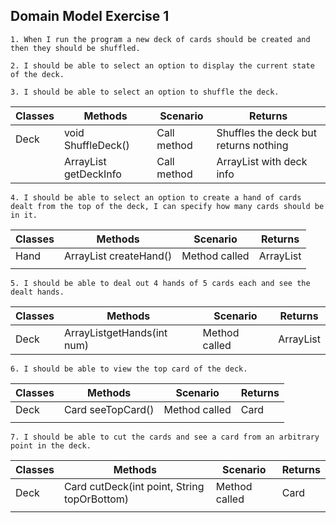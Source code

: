 ## Domain Model Exercise 1

```
1. When I run the program a new deck of cards should be created and then they should be shuffled.

2. I should be able to select an option to display the current state of the deck.

3. I should be able to select an option to shuffle the deck.
```

| Classes | Methods                       | Scenario    | Returns                               |
|---------|-------------------------------|-------------|---------------------------------------|
| Deck    | void ShuffleDeck()            | Call method | Shuffles the deck but returns nothing |
|         | ArrayList<String> getDeckInfo | Call method | ArrayList<String> with deck info      |


```
4. I should be able to select an option to create a hand of cards dealt from the top of the deck, I can specify how many cards should be in it.

```

| Classes | Methods                      | Scenario      | Returns         |
|---------|------------------------------|---------------|-----------------|
| Hand    | ArrayList<Card> createHand() | Method called | ArrayList<Card> |
|         |                              |               |                 |


```
5. I should be able to deal out 4 hands of 5 cards each and see the dealt hands.
```

| Classes | Methods                          | Scenario      | Returns         |
|---------|----------------------------------|---------------|-----------------|
| Deck    | ArrayList<Hand>getHands(int num) | Method called | ArrayList<Hand> |


```
6. I should be able to view the top card of the deck.
```

| Classes | Methods           | Scenario      | Returns |
|---------|-------------------|---------------|---------|
| Deck    | Card seeTopCard() | Method called | Card    |
|         |                   |               |         |


```
7. I should be able to cut the cards and see a card from an arbitrary point in the deck.
```

| Classes | Methods                                     | Scenario      | Returns |
|---------|---------------------------------------------|---------------|---------|
| Deck    | Card cutDeck(int point, String topOrBottom) | Method called | Card    |
|         |                                             |               |         |
